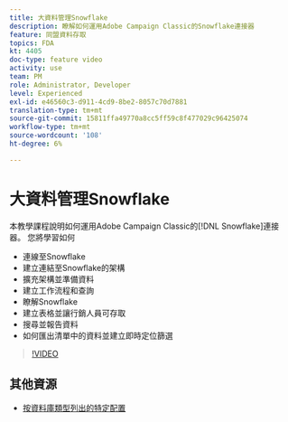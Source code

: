 ```yaml
---
title: 大資料管理Snowflake
description: 瞭解如何運用Adobe Campaign Classic的Snowflake連接器
feature: 同盟資料存取
topics: FDA
kt: 4405
doc-type: feature video
activity: use
team: PM
role: Administrator, Developer
level: Experienced
exl-id: e46560c3-d911-4cd9-8be2-8057c70d7881
translation-type: tm+mt
source-git-commit: 15811ffa49770a8cc5ff59c8f477029c96425074
workflow-type: tm+mt
source-wordcount: '108'
ht-degree: 6%

---
```


# 大資料管理Snowflake

本教學課程說明如何運用Adobe Campaign Classic的[!DNL Snowflake]連接器。
您將學習如何

* 連線至Snowflake
* 建立連結至Snowflake的架構
* 擴充架構並準備資料
* 建立工作流程和查詢
* 瞭解Snowflake
* 建立表格並讓行銷人員可存取
* 搜尋並報告資料
* 如何匯出清單中的資料並建立即時定位篩選

>[!VIDEO](https://video.tv.adobe.com/v/31588?quality=12&learn=on)

## 其他資源

* [按資料庫類型列出的特定配置](https://docs.adobe.com/content/help/en/campaign-classic/using/getting-started/accessing-external-database/specific-configuration-database.html)
